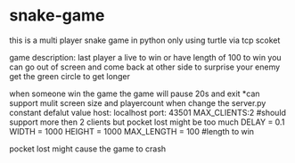 # snake-game
this is a multi player snake game in python
only using turtle via tcp scoket

game description:
last player a live to win or have length of 100 to win
you can go out of screen and come back at other side to surprise your enemy
get the green circle to get longer

when someone win the game the game will pause 20s and exit
*can support mulit screen size and playercount
when change the server.py constant
defalut value
host: localhost
port: 43501
MAX_CLIENTS:2 #should support more then 2 clients but pocket lost might be too much
DELAY = 0.1
WIDTH = 1000
HEIGHT = 1000
MAX_LENGTH = 100 #length to win

pocket lost might cause the game to crash
